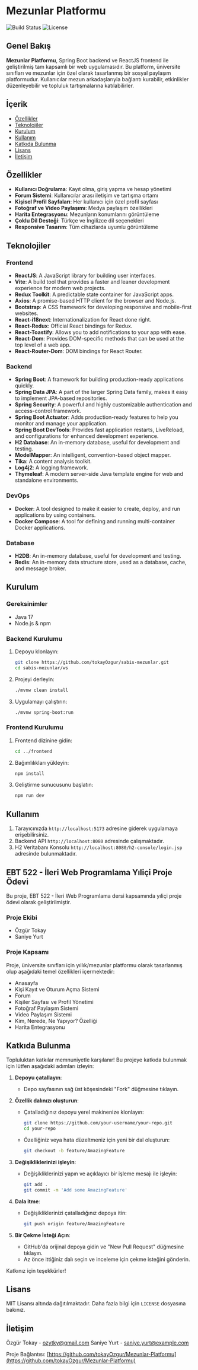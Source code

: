 # Mezunlar Platformu
 
![Build Status](https://img.shields.io/badge/build-passing-brightgreen)
![License](https://img.shields.io/badge/license-MIT-blue)

## Genel Bakış
**Mezunlar Platformu**, Spring Boot backend ve ReactJS frontend ile geliştirilmiş tam kapsamlı bir web uygulamasıdır. Bu platform, üniversite sınıfları ve mezunlar için özel olarak tasarlanmış bir sosyal paylaşım platformudur. Kullanıcılar mezun arkadaşlarıyla bağlantı kurabilir, etkinlikler düzenleyebilir ve topluluk tartışmalarına katılabilirler.

## İçerik
- [Özellikler](#özellikler)
- [Teknolojiler](#teknolojiler)
- [Kurulum](#kurulum)
- [Kullanım](#kullanım)
- [Katkıda Bulunma](#katkıda-bulunma)
- [Lisans](#lisans)
- [İletişim](#iletişim)

## Özellikler
- **Kullanıcı Doğrulama**: Kayıt olma, giriş yapma ve hesap yönetimi
- **Forum Sistemi**: Kullanıcılar arası iletişim ve tartışma ortamı
- **Kişisel Profil Sayfaları**: Her kullanıcı için özel profil sayfası
- **Fotoğraf ve Video Paylaşımı**: Medya paylaşım özellikleri
- **Harita Entegrasyonu**: Mezunların konumlarını görüntüleme
- **Çoklu Dil Desteği**: Türkçe ve İngilizce dil seçenekleri
- **Responsive Tasarım**: Tüm cihazlarda uyumlu görüntüleme

## Teknolojiler
### Frontend
- **ReactJS**: A JavaScript library for building user interfaces.
- **Vite**: A build tool that provides a faster and leaner development experience for modern web projects.
- **Redux Toolkit**: A predictable state container for JavaScript apps.
- **Axios**: A promise-based HTTP client for the browser and Node.js.
- **Bootstrap**: A CSS framework for developing responsive and mobile-first websites.
- **React-i18next**: Internationalization for React done right.
- **React-Redux**: Official React bindings for Redux.
- **React-Toastify**: Allows you to add notifications to your app with ease.
- **React-Dom**: Provides DOM-specific methods that can be used at the top level of a web app.
- **React-Router-Dom**: DOM bindings for React Router.

### Backend
- **Spring Boot**: A framework for building production-ready applications quickly.
- **Spring Data JPA**: A part of the larger Spring Data family, makes it easy to implement JPA-based repositories.
- **Spring Security**: A powerful and highly customizable authentication and access-control framework.
- **Spring Boot Actuator**: Adds production-ready features to help you monitor and manage your application.
- **Spring Boot DevTools**: Provides fast application restarts, LiveReload, and configurations for enhanced development experience.
- **H2 Database**: An in-memory database, useful for development and testing.
- **ModelMapper**: An intelligent, convention-based object mapper.
- **Tika**: A content analysis toolkit.
- **Log4j2**: A logging framework.
- **Thymeleaf**: A modern server-side Java template engine for web and standalone environments.

### DevOps
- **Docker**: A tool designed to make it easier to create, deploy, and run applications by using containers.
- **Docker Compose**: A tool for defining and running multi-container Docker applications.

### Database
- **H2DB**: An in-memory database, useful for development and testing.
- **Redis**: An in-memory data structure store, used as a database, cache, and message broker.

## Kurulum
### Gereksinimler
- Java 17
- Node.js & npm

### Backend Kurulumu
1. Depoyu klonlayın:
    ```sh
    git clone https://github.com/tokayOzgur/sabis-mezunlar.git
    cd sabis-mezunlar/ws
    ```

2. Projeyi derleyin:
    ```sh
    ./mvnw clean install
    ```

3. Uygulamayı çalıştırın:
    ```sh
    ./mvnw spring-boot:run
    ```

### Frontend Kurulumu
1. Frontend dizinine gidin:
    ```sh
    cd ../frontend
    ```

2. Bağımlılıkları yükleyin:
    ```sh
    npm install
    ```

3. Geliştirme sunucusunu başlatın:
    ```sh
    npm run dev
    ```

## Kullanım
1. Tarayıcınızda `http://localhost:5173` adresine giderek uygulamaya erişebilirsiniz.
2. Backend API `http://localhost:8080` adresinde çalışmaktadır.
3. H2 Veritabanı Konsolu `http://localhost:8080/h2-console/login.jsp` adresinde bulunmaktadır.

## EBT 522 - İleri Web Programlama Yıliçi Proje Ödevi
Bu proje, EBT 522 - İleri Web Programlama dersi kapsamında yıliçi proje ödevi olarak geliştirilmiştir.

### Proje Ekibi
- Özgür Tokay
- Saniye Yurt

### Proje Kapsamı
Proje, üniversite sınıfları için yıllık/mezunlar platformu olarak tasarlanmış olup aşağıdaki temel özellikleri içermektedir:
- Anasayfa
- Kişi Kayıt ve Oturum Açma Sistemi
- Forum
- Kişiler Sayfası ve Profil Yönetimi
- Fotoğraf Paylaşım Sistemi
- Video Paylaşım Sistemi
- Kim, Nerede, Ne Yapıyor? Özelliği
- Harita Entegrasyonu

## Katkıda Bulunma
Topluluktan katkılar memnuniyetle karşılanır! Bu projeye katkıda bulunmak için lütfen aşağıdaki adımları izleyin:

1. **Depoyu çatallayın**:
   - Depo sayfasının sağ üst köşesindeki "Fork" düğmesine tıklayın.

2. **Özellik dalınızı oluşturun**:
   - Çatalladığınız depoyu yerel makinenize klonlayın:
     ```sh
     git clone https://github.com/your-username/your-repo.git
     cd your-repo
     ```
   - Özelliğiniz veya hata düzeltmeniz için yeni bir dal oluşturun:
     ```sh
     git checkout -b feature/AmazingFeature
     ```

3. **Değişikliklerinizi işleyin**:
   - Değişikliklerinizi yapın ve açıklayıcı bir işleme mesajı ile işleyin:
     ```sh
     git add .
     git commit -m 'Add some AmazingFeature'
     ```

4. **Dala itme**:
   - Değişikliklerinizi çatalladığınız depoya itin:
     ```sh
     git push origin feature/AmazingFeature
     ```

5. **Bir Çekme İsteği Açın**:
   - GitHub'da orijinal depoya gidin ve "New Pull Request" düğmesine tıklayın.
   - Az önce ittiğiniz dalı seçin ve inceleme için çekme isteğini gönderin.

Katkınız için teşekkürler!

## Lisans
MIT Lisansı altında dağıtılmaktadır. Daha fazla bilgi için `LICENSE` dosyasına bakınız.

## İletişim
Özgür Tokay - [ozytky@gmail.com](mailto:ozytky@gmail.com)
Saniye Yurt - [saniye.yurt@example.com](mailto:saniyeyurttt@gmail.com)

Proje Bağlantısı: [https://github.com/tokayOzgur/Mezunlar-Platformu](https://github.com/tokayOzgur/Mezunlar-Platformu)
